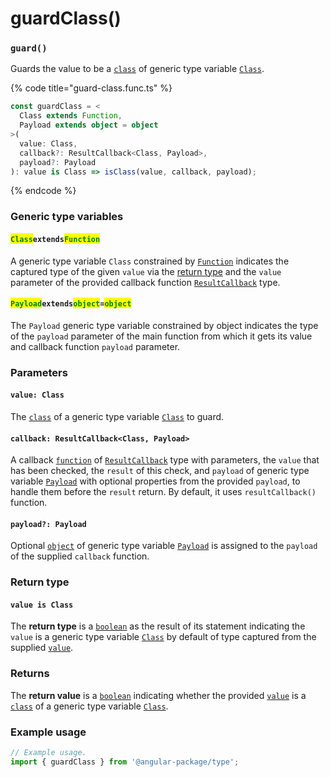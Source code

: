 # guardClass()

### `guard()`

Guards the value to be a [`class`](https://developer.mozilla.org/en-US/docs/Web/HTML/Global\_attributes/class) of generic type variable [`Class`](page-2.md#classextendsfunction).

{% code title="guard-class.func.ts" %}
```typescript
const guardClass = <
  Class extends Function,
  Payload extends object = object
>(
  value: Class,
  callback?: ResultCallback<Class, Payload>,
  payload?: Payload
): value is Class => isClass(value, callback, payload);
```
{% endcode %}

### Generic type variables

#### <mark style="color:green;">**`Class`**</mark>**`extends`**<mark style="color:green;">**`Function`**</mark>

A generic type variable `Class` constrained by [`Function`](https://developer.mozilla.org/en-US/docs/Web/JavaScript/Guide/Functions) indicates the captured type of the given `value` via the [return type](page-2.md#return-type) and the `value` parameter of the provided callback function [`ResultCallback`](../types/resultcallback.md) type.

#### <mark style="color:green;">**`Payload`**</mark>**`extends`**<mark style="color:green;">**`object`**</mark>**`=`**<mark style="color:green;">**`object`**</mark>

The `Payload` generic type variable constrained by object indicates the type of the `payload` parameter of the main function from which it gets its value and callback function `payload` parameter.

### Parameters

#### `value: Class`

The [`class`](https://developer.mozilla.org/en-US/docs/Web/HTML/Global\_attributes/class) of a generic type variable [`Class`](page-2.md#classextendsfunction) to guard.

#### `callback: ResultCallback<Class, Payload>`

A callback [`function`](https://developer.mozilla.org/en-US/docs/Web/JavaScript/Guide/Functions) of [`ResultCallback`](../types/resultcallback.md) type with parameters, the `value` that has been checked, the `result` of this check, and `payload` of generic type variable [`Payload`](page-2.md#payloadextendsobject-object) with optional properties from the provided `payload`, to handle them before the `result` return. By default, it uses `resultCallback()` function.

#### `payload?: Payload`

Optional [`object`](https://developer.mozilla.org/en-US/docs/Web/JavaScript/Reference/Global\_Objects/Object) of generic type variable [`Payload`](page-2.md#payloadextendsobject-object) is assigned to the `payload` of the supplied `callback` function.

### Return type

#### `value is Class`

The **return type** is a [`boolean`](https://www.typescriptlang.org/docs/handbook/basic-types.html#boolean) as the result of its statement indicating the `value` is a generic type variable [`Class`](page-2.md#classextendsfunction) by default of type captured from the supplied [`value`](page-2.md#value-class).

### Returns

The **return value** is a [`boolean`](https://developer.mozilla.org/en-US/docs/Web/JavaScript/Reference/Global\_Objects/Boolean) indicating whether the provided [`value`](page-2.md#value-class) is a [`class`](https://developer.mozilla.org/en-US/docs/Web/HTML/Global\_attributes/class) of a generic type variable [`Class`](page-2.md#classextendsfunction).

### Example usage

```typescript
// Example usage.
import { guardClass } from '@angular-package/type';


```
